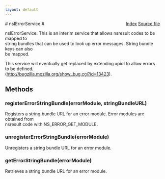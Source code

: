 ```yaml
---
layout: default
---
```

<div class='links' style='float:right'><a href="../index.html">Index</a>
<a href="http://dxr.mozilla.org/mozilla-central/source/xpcom/base/nsIErrorService.idl">Source file</a>
</div>
# nsIErrorService #
  
nsIErrorService: This is an interim service that allows nsresult codes to be mapped to   
string bundles that can be used to look up error messages. String bundle keys can also  
be mapped.   
  
This service will eventually get replaced by extending xpidl to allow errors to be defined.  
(http://bugzilla.mozilla.org/show_bug.cgi?id=13423).  
  

## Methods ##

### registerErrorStringBundle(errorModule, stringBundleURL) ###
  
Registers a string bundle URL for an error module. Error modules are obtained from  
nsresult code with NS_ERROR_GET_MODULE.  
  

### unregisterErrorStringBundle(errorModule) ###
  
Unregisters a string bundle URL for an error module.  
  

### getErrorStringBundle(errorModule) ###
  
Retrieves a string bundle URL for an error module.  
  
